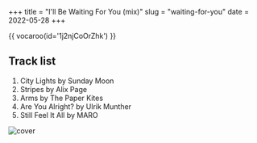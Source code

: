 +++
title = "I'll Be Waiting For You (mix)"
slug = "waiting-for-you"
date = 2022-05-28
+++

{{ vocaroo(id='1j2njCoOrZhk') }}

## Track list
1. City Lights by Sunday Moon
2. Stripes by Alix Page
3. Arms by The Paper Kites
4. Are You Alright? by Ulrik Munther
5. Still Feel It All by MARO

![cover](/music/waiting-for-you.png)